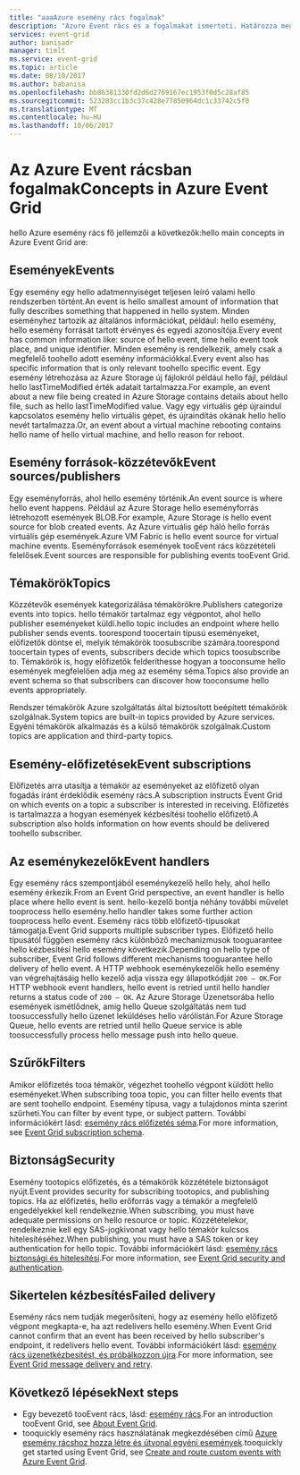 ```yaml
---
title: "aaaAzure esemény rács fogalmak"
description: "Azure Event rács és a fogalmakat ismerteti. Határozza meg az esemény rács több kulcsfontosságú összetevők."
services: event-grid
author: banisadr
manager: timlt
ms.service: event-grid
ms.topic: article
ms.date: 08/10/2017
ms.author: babanisa
ms.openlocfilehash: bb86381330fd2d6d2769167ec1953f0d5c28af85
ms.sourcegitcommit: 523283cc1b3c37c428e77850964dc1c33742c5f0
ms.translationtype: MT
ms.contentlocale: hu-HU
ms.lasthandoff: 10/06/2017
---
```

# <a name="concepts-in-azure-event-grid"></a><span data-ttu-id="9945f-104">Az Azure Event rácsban fogalmak</span><span class="sxs-lookup"><span data-stu-id="9945f-104">Concepts in Azure Event Grid</span></span>

<span data-ttu-id="9945f-105">hello Azure esemény rács fő jellemzői a következők:</span><span class="sxs-lookup"><span data-stu-id="9945f-105">hello main concepts in Azure Event Grid are:</span></span>

## <a name="events"></a><span data-ttu-id="9945f-106">Események</span><span class="sxs-lookup"><span data-stu-id="9945f-106">Events</span></span>

<span data-ttu-id="9945f-107">Egy esemény egy hello adatmennyiséget teljesen leíró valami hello rendszerben történt.</span><span class="sxs-lookup"><span data-stu-id="9945f-107">An event is hello smallest amount of information that fully describes something that happened in hello system.</span></span>  <span data-ttu-id="9945f-108">Minden eseményhez tartozik az általános információkat, például: hello esemény, hello esemény forrását tartott érvényes és egyedi azonosítója.</span><span class="sxs-lookup"><span data-stu-id="9945f-108">Every event has common information like: source of hello event, time hello event took place, and unique identifier.</span></span>  <span data-ttu-id="9945f-109">Minden esemény is rendelkezik, amely csak a megfelelő toohello adott esemény információkkal.</span><span class="sxs-lookup"><span data-stu-id="9945f-109">Every event also has specific information that is only relevant toohello specific event.</span></span> <span data-ttu-id="9945f-110">Egy esemény létrehozása az Azure Storage új fájlokról például hello fájl, például hello lastTimeModified érték adatait tartalmazza.</span><span class="sxs-lookup"><span data-stu-id="9945f-110">For example, an event about a new file being created in Azure Storage contains details about hello file, such as hello lastTimeModified value.</span></span> <span data-ttu-id="9945f-111">Vagy egy virtuális gép újraindul kapcsolatos esemény hello virtuális gépet, és újraindítás okának hello hello nevét tartalmazza.</span><span class="sxs-lookup"><span data-stu-id="9945f-111">Or, an event about a virtual machine rebooting contains hello name of hello virtual machine, and hello reason for reboot.</span></span>

## <a name="event-sourcespublishers"></a><span data-ttu-id="9945f-112">Esemény források-közzétevők</span><span class="sxs-lookup"><span data-stu-id="9945f-112">Event sources/publishers</span></span>

<span data-ttu-id="9945f-113">Egy eseményforrás, ahol hello esemény történik.</span><span class="sxs-lookup"><span data-stu-id="9945f-113">An event source is where hello event happens.</span></span> <span data-ttu-id="9945f-114">Például az Azure Storage hello eseményforrás létrehozott események BLOB.</span><span class="sxs-lookup"><span data-stu-id="9945f-114">For example, Azure Storage is hello event source for blob created events.</span></span> <span data-ttu-id="9945f-115">Az Azure virtuális gép háló hello forrás virtuális gép események.</span><span class="sxs-lookup"><span data-stu-id="9945f-115">Azure VM Fabric is hello event source for virtual machine events.</span></span> <span data-ttu-id="9945f-116">Eseményforrások események tooEvent rács közzétételi felelősek.</span><span class="sxs-lookup"><span data-stu-id="9945f-116">Event sources are responsible for publishing events tooEvent Grid.</span></span>

## <a name="topics"></a><span data-ttu-id="9945f-117">Témakörök</span><span class="sxs-lookup"><span data-stu-id="9945f-117">Topics</span></span>

<span data-ttu-id="9945f-118">Közzétevők események kategorizálása témakörökre.</span><span class="sxs-lookup"><span data-stu-id="9945f-118">Publishers categorize events into topics.</span></span> <span data-ttu-id="9945f-119">hello témakör tartalmaz egy végpontot, ahol hello publisher eseményeket küldi.</span><span class="sxs-lookup"><span data-stu-id="9945f-119">hello topic includes an endpoint where hello publisher sends events.</span></span> <span data-ttu-id="9945f-120">toorespond toocertain típusú eseményeket, előfizetők döntse el, melyik témakörök toosubscribe számára.</span><span class="sxs-lookup"><span data-stu-id="9945f-120">toorespond toocertain types of events, subscribers decide which topics toosubscribe to.</span></span> <span data-ttu-id="9945f-121">Témakörök is, hogy előfizetők felderíthesse hogyan a tooconsume hello események megfelelően adja meg az esemény séma.</span><span class="sxs-lookup"><span data-stu-id="9945f-121">Topics also provide an event schema so that subscribers can discover how tooconsume hello events appropriately.</span></span>

<span data-ttu-id="9945f-122">Rendszer témakörök Azure szolgáltatás által biztosított beépített témakörök szolgálnak.</span><span class="sxs-lookup"><span data-stu-id="9945f-122">System topics are built-in topics provided by Azure services.</span></span> <span data-ttu-id="9945f-123">Egyéni témakörök alkalmazás és a külső témakörök szolgálnak.</span><span class="sxs-lookup"><span data-stu-id="9945f-123">Custom topics are application and third-party topics.</span></span>

## <a name="event-subscriptions"></a><span data-ttu-id="9945f-124">Esemény-előfizetések</span><span class="sxs-lookup"><span data-stu-id="9945f-124">Event subscriptions</span></span>

<span data-ttu-id="9945f-125">Előfizetés arra utasítja a témakör az eseményeket az előfizető olyan fogadás iránt érdeklődik esemény rács.</span><span class="sxs-lookup"><span data-stu-id="9945f-125">A subscription instructs Event Grid on which events on a topic a subscriber is interested in receiving.</span></span>  <span data-ttu-id="9945f-126">Előfizetés is tartalmazza a hogyan események kézbesítési toohello előfizető.</span><span class="sxs-lookup"><span data-stu-id="9945f-126">A subscription also holds information on how events should be delivered toohello subscriber.</span></span>

## <a name="event-handlers"></a><span data-ttu-id="9945f-127">Az eseménykezelők</span><span class="sxs-lookup"><span data-stu-id="9945f-127">Event handlers</span></span>

<span data-ttu-id="9945f-128">Egy esemény rács szempontjából eseménykezelő hello hely, ahol hello esemény érkezik.</span><span class="sxs-lookup"><span data-stu-id="9945f-128">From an Event Grid perspective, an event handler is hello place where hello event is sent.</span></span> <span data-ttu-id="9945f-129">hello-kezelő bontja néhány további művelet tooprocess hello esemény.</span><span class="sxs-lookup"><span data-stu-id="9945f-129">hello handler takes some further action tooprocess hello event.</span></span>  <span data-ttu-id="9945f-130">Esemény rács több előfizető-típusokat támogatja.</span><span class="sxs-lookup"><span data-stu-id="9945f-130">Event Grid supports multiple subscriber types.</span></span> <span data-ttu-id="9945f-131">Előfizető hello típusától függően esemény rács különböző mechanizmusok tooguarantee hello kézbesítési hello esemény következik.</span><span class="sxs-lookup"><span data-stu-id="9945f-131">Depending on hello type of subscriber, Event Grid follows different mechanisms tooguarantee hello delivery of hello event.</span></span>  <span data-ttu-id="9945f-132">A HTTP webhook eseménykezelők hello esemény van végrehajtásáig hello kezelő adja vissza egy állapotkódját `200 – OK`.</span><span class="sxs-lookup"><span data-stu-id="9945f-132">For HTTP webhook event handlers, hello event is retried until hello handler returns a status code of `200 – OK`.</span></span> <span data-ttu-id="9945f-133">Az Azure Storage Üzenetsorába hello események ismétlődnek, amíg hello Queue szolgáltatás nem tud toosuccessfully hello üzenet leküldéses hello várólistán.</span><span class="sxs-lookup"><span data-stu-id="9945f-133">For Azure Storage Queue, hello events are retried until hello Queue service is able toosuccessfully process hello message push into hello queue.</span></span>

## <a name="filters"></a><span data-ttu-id="9945f-134">Szűrők</span><span class="sxs-lookup"><span data-stu-id="9945f-134">Filters</span></span>

<span data-ttu-id="9945f-135">Amikor előfizetés tooa témakör, végezhet toohello végpont küldött hello eseményeket.</span><span class="sxs-lookup"><span data-stu-id="9945f-135">When subscribing tooa topic, you can filter hello events that are sent toohello endpoint.</span></span> <span data-ttu-id="9945f-136">Esemény típusa, vagy a tulajdonos minta szerint szűrheti.</span><span class="sxs-lookup"><span data-stu-id="9945f-136">You can filter by event type, or subject pattern.</span></span> <span data-ttu-id="9945f-137">További információkért lásd: [esemény rács előfizetés séma](subscription-creation-schema.md).</span><span class="sxs-lookup"><span data-stu-id="9945f-137">For more information, see [Event Grid subscription schema](subscription-creation-schema.md).</span></span>

## <a name="security"></a><span data-ttu-id="9945f-138">Biztonság</span><span class="sxs-lookup"><span data-stu-id="9945f-138">Security</span></span>

<span data-ttu-id="9945f-139">Esemény tootopics előfizetés, és a témakörök közzététele biztonságot nyújt.</span><span class="sxs-lookup"><span data-stu-id="9945f-139">Event provides security for subscribing tootopics, and publishing topics.</span></span> <span data-ttu-id="9945f-140">Ha az előfizetés, hello erőforrás vagy a témakör a megfelelő engedélyekkel kell rendelkeznie.</span><span class="sxs-lookup"><span data-stu-id="9945f-140">When subscribing, you must have adequate permissions on hello resource or topic.</span></span> <span data-ttu-id="9945f-141">Közzétételekor, rendelkeznie kell egy SAS-jogkivonat vagy hello témakör kulcsos hitelesítéséhez.</span><span class="sxs-lookup"><span data-stu-id="9945f-141">When publishing, you must have a SAS token or key authentication for hello topic.</span></span> <span data-ttu-id="9945f-142">További információkért lásd: [esemény rács biztonsági és hitelesítési](security-authentication.md).</span><span class="sxs-lookup"><span data-stu-id="9945f-142">For more information, see [Event Grid security and authentication](security-authentication.md).</span></span>

## <a name="failed-delivery"></a><span data-ttu-id="9945f-143">Sikertelen kézbesítés</span><span class="sxs-lookup"><span data-stu-id="9945f-143">Failed delivery</span></span>

<span data-ttu-id="9945f-144">Esemény rács nem tudják megerősíteni, hogy az esemény hello előfizető végpont megkapta-e, ha azt redelivers hello esemény.</span><span class="sxs-lookup"><span data-stu-id="9945f-144">When Event Grid cannot confirm that an event has been received by hello subscriber's endpoint, it redelivers hello event.</span></span> <span data-ttu-id="9945f-145">További információkért lásd: [esemény rács üzenetkézbesítést, és próbálkozzon újra](delivery-and-retry.md).</span><span class="sxs-lookup"><span data-stu-id="9945f-145">For more information, see [Event Grid message delivery and retry](delivery-and-retry.md).</span></span>

## <a name="next-steps"></a><span data-ttu-id="9945f-146">Következő lépések</span><span class="sxs-lookup"><span data-stu-id="9945f-146">Next steps</span></span>

* <span data-ttu-id="9945f-147">Egy bevezető tooEvent rács, lásd: [esemény rács](overview.md).</span><span class="sxs-lookup"><span data-stu-id="9945f-147">For an introduction tooEvent Grid, see [About Event Grid](overview.md).</span></span>
* <span data-ttu-id="9945f-148">tooquickly esemény rács használatának megkezdésében című [Azure esemény rácshoz hozza létre és útvonal egyéni események](custom-event-quickstart.md).</span><span class="sxs-lookup"><span data-stu-id="9945f-148">tooquickly get started using Event Grid, see [Create and route custom events with Azure Event Grid](custom-event-quickstart.md).</span></span>
